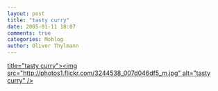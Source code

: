 ```yaml
---
layout: post
title: "tasty curry"
date: 2005-01-11 18:07
comments: true
categories: Moblog
author: Oliver Thylmann
---
```



[ title=&quot;tasty curry&quot;&gt;&lt;img src=&quot;http://photos1.flickr.com/3244538_007d046df5_m.jpg&quot; alt=&quot;tasty curry&quot; /&gt;](http://www.flickr.com/photos/oliver/3244538/)


